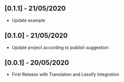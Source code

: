 ## [0.1.1] - 21/05/2020

* Update example

## [0.1.0] - 21/05/2020

* Update project according to publish suggestion

## [0.0.1] - 20/05/2020

* First Release with Translation and Lessify Integration
